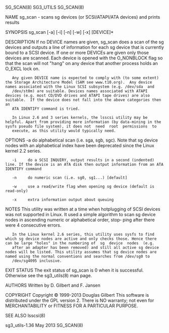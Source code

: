 SG_SCAN(8)                                                                                        SG3_UTILS                                                                                        SG_SCAN(8)



NAME
       sg_scan - scans sg devices (or SCSI/ATAPI/ATA devices) and prints results

SYNOPSIS
       sg_scan [-a] [-i] [-n] [-w] [-x] [DEVICE]*

DESCRIPTION
       If  no  DEVICE  names are given, sg_scan does a scan of the sg devices and outputs a line of information for each sg device that is currently bound to a SCSI device. If one or more DEVICEs are given
       only those devices are scanned.  Each device is opened with the O_NONBLOCK flag so that the scan will not "hang" on any device that another process holds an O_EXCL lock on.

       Any given DEVICE name is expected to comply with (to some extent) the Storage Architecture Model (SAM see www.t10.org).  Any device names associated with the Linux SCSI subsystem (e.g. /dev/sda  and
       /dev/st0m) are suitable. Devices names associated with ATAPI devices (e.g. most CD/DVD drives and ATAPI tape drives) are also suitable.  If the device does not fall into the above categories then an
       ATA IDENTIFY command is tried.

       In Linux 2.6 and 3 series kernels, the lsscsi utility may be helpful. Apart from providing more information (by data-mining in the sysfs pseudo file system), it does not  need  root  permissions  to
       execute, as this utility would typically need.

OPTIONS
       -a     do alphabetical scan (i.e. sga, sgb, sgc). Note that sg device nodes with an alphabetical index have been deprecated since the Linux kernel 2.2 series.

       -i     do a SCSI INQUIRY, output results in a second (indented) line. If the device is an ATA disk then output information from an ATA IDENTIFY command

       -n     do numeric scan (i.e. sg0, sg1...) [default]

       -w     use a read/write flag when opening sg device (default is read-only)

       -x     extra information output about queuing

NOTES
       This  utility  was written at a time when hotplugging of SCSI devices was not supported in Linux. It used a simple algorithm to scan sg device nodes in ascending numeric or alphabetical order, stop‐
       ping after there were 4 consecutive errors.

       In the Linux kernel 2.6 series, this utility uses sysfs to find which sg device nodes are active and only checks those. Hence there can be large "holes" in the numbering of  sg  device  nodes  (e.g.
       after an adapter has been removed) and still all active sg device nodes will be listed. This utility assumes that sg device nodes are named using the normal conventions and searches from /dev/sg0 to
       /dev/sg4095 inclusive.

EXIT STATUS
       The exit status of sg_scan is 0 when it is successful. Otherwise see the sg3_utils(8) man page.

AUTHORS
       Written by D. Gilbert and F. Jansen

COPYRIGHT
       Copyright © 1999-2013 Douglas Gilbert
       This software is distributed under the GPL version 2. There is NO warranty; not even for MERCHANTABILITY or FITNESS FOR A PARTICULAR PURPOSE.

SEE ALSO
       lsscsi(8)



sg3_utils-1.36                                                                                     May 2013                                                                                        SG_SCAN(8)
